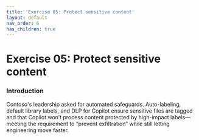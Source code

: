 ```yaml
---
title: 'Exercise 05: Protect sensitive content'
layout: default
nav_order: 6
has_children: true
---
```


# Exercise 05: Protect sensitive content

### Introduction
Contoso's leadership asked for automated safeguards. Auto-labeling, default library labels, and DLP for Copilot ensure sensitive files are tagged and that Copilot won’t process content protected by high-impact labels—meeting the requirement to “prevent exfiltration” while still letting engineering move faster.

